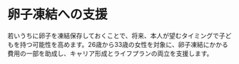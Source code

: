 # 卵子凍結への支援

若いうちに卵子を凍結保存しておくことで、将来、本人が望むタイミングで子どもを持つ可能性を高めます。26歳から33歳の女性を対象に、卵子凍結にかかる費用の一部を助成し、キャリア形成とライフプランの両立を支援します。